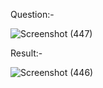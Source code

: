 Question:-

![Screenshot (447)](https://github.com/ak2521/Java-Basic/assets/93378378/1d758794-fd72-4a57-981e-625a6ab982f8)


Result:-

![Screenshot (446)](https://github.com/ak2521/Java-Basic/assets/93378378/ea59a555-7706-4f45-81de-c41f42534cc9)
